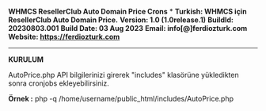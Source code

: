 **WHMCS ResellerClub Auto Domain Price Crons**
*
**Turkish: WHMCS için ResellerClub Auto Domain Price.**
**Version: 1.0 (1.0release.1)**
**BuildId: 20230803.001**
**Build Date: 03 Aug 2023**
**Email: info[@]ferdiozturk.com**
**Website: https://ferdiozturk.com**

----------------------------------------

**KURULUM**

AutoPrice.php API bilgilerinizi girerek "includes" klasörüne yükledikten sonra cronjobs ekleyebilirsiniz.

**Örnek :** php -q /home/username/public_html/includes/AutoPrice.php
